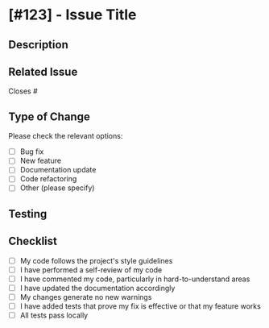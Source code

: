 # [#123] - Issue Title

## Description
<!-- Please explain the changes you made and why -->

## Related Issue
<!-- Please link the issue this PR addresses -->

Closes #<issue-number>

## Type of Change

Please check the relevant options:

- [ ] Bug fix
- [ ] New feature
- [ ] Documentation update
- [ ] Code refactoring
- [ ] Other (please specify)

## Testing
<!-- Describe the tests you ran and how to reproduce them -->

## Checklist

- [ ] My code follows the project's style guidelines
- [ ] I have performed a self-review of my code
- [ ] I have commented my code, particularly in hard-to-understand areas
- [ ] I have updated the documentation accordingly
- [ ] My changes generate no new warnings
- [ ] I have added tests that prove my fix is effective or that my feature works
- [ ] All tests pass locally
